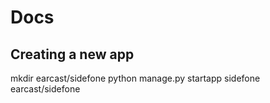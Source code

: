 # Docs

## Creating a new app
mkdir earcast/sidefone
python manage.py startapp sidefone earcast/sidefone